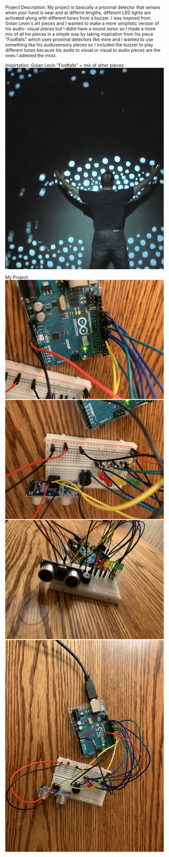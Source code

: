 Project Description:
My project is basically a proximal detector that senses when your hand is near and at differnt lengths, different LED lights are activated
along with different tunes from a buzzer. I was inspired from Golan Levin's art pieces and I wanted to make a more simplistic version of his audio-
visual pieces but I didnt have a sound senor so I made a more mix of all his pieces in a simple way by taking inspiration from his piece "Footfalls" 
which uses proximal detectors like mine and I wanted to use something like his audiosensory pieces so I included the buzzer to play different tunes
because his audio to visual or visual to audio pieces are the ones I admired the most.

Inspirtation:
Golan Levin "Footfalls" + mix of other pieces
![](footfalls.jpg)

My Project:
![](p1.jpg)
![](p2.jpg)
![](p3.jpg)
![](p4.jpg)
